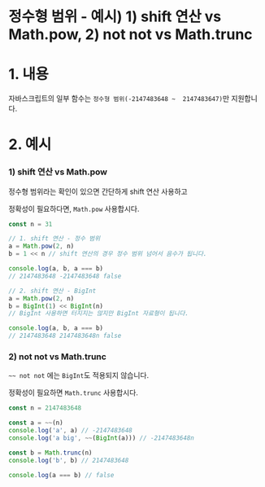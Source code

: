 # 정수형 범위 - 예시) 1) shift 연산 vs Math.pow, 2) not not vs Math.trunc

# 1. 내용
자바스크립트의 일부 함수는 `정수형 범위(-2147483648 ~  2147483647)`만 지원합니다.

# 2. 예시
### 1) shift 연산 vs Math.pow
정수형 범위라는 확인이 있으면 간단하게 shift 연산 사용하고

정확성이 필요하다면, `Math.pow` 사용합시다.
```js
const n = 31

// 1. shift 연산 - 정수 범위
a = Math.pow(2, n)
b = 1 << n // shift 연산의 경우 정수 범위 넘어서 음수가 됩니다.

console.log(a, b, a === b)
// 2147483648 -2147483648 false

// 2. shift 연산 - BigInt
a = Math.pow(2, n)
b = BigInt(1) << BigInt(n)
// BigInt 사용하면 터지지는 않지만 BigInt 자료형이 됩니다.

console.log(a, b, a === b)
// 2147483648 2147483648n false
```

### 2) not not vs Math.trunc
`~~ not not` 에는 `BigInt`도 적용되지 않습니다.

정확성이 필요하면 `Math.trunc` 사용합시다.

```js
const n = 2147483648

const a = ~~(n)
console.log('a', a) // -2147483648
console.log('a big', ~~(BigInt(a))) // -2147483648n

const b = Math.trunc(n)
console.log('b', b) // 2147483648

console.log(a === b) // false
```
